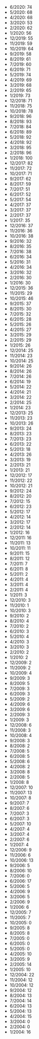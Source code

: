 *  6/2020: 74
*  5/2020: 68
*  4/2020: 68
*  3/2020: 53
*  2/2020: 62
*  1/2020: 56
*  12/2019: 55
*  11/2019: 59
*  10/2019: 64
*  9/2019: 58
*  8/2019: 61
*  7/2019: 60
*  6/2019: 71
*  5/2019: 74
*  4/2019: 69
*  3/2019: 68
*  2/2019: 65
*  1/2019: 73
*  12/2018: 71
*  11/2018: 75
*  10/2018: 78
*  9/2018: 96
*  8/2018: 93
*  7/2018: 84
*  6/2018: 89
*  5/2018: 92
*  4/2018: 92
*  3/2018: 95
*  2/2018: 96
*  1/2018: 100
*  12/2017: 82
*  11/2017: 72
*  10/2017: 71
*  9/2017: 62
*  8/2017: 59
*  7/2017: 51
*  6/2017: 52
*  5/2017: 54
*  4/2017: 37
*  3/2017: 37
*  2/2017: 37
*  1/2017: 35
*  12/2016: 37
*  11/2016: 36
*  10/2016: 38
*  9/2016: 32
*  8/2016: 35
*  7/2016: 38
*  6/2016: 34
*  5/2016: 31
*  4/2016: 34
*  3/2016: 32
*  2/2016: 30
*  1/2016: 30
*  12/2015: 36
*  11/2015: 29
*  10/2015: 46
*  9/2015: 37
*  8/2015: 30
*  7/2015: 32
*  6/2015: 28
*  5/2015: 26
*  4/2015: 27
*  3/2015: 29
*  2/2015: 29
*  1/2015: 26
*  12/2014: 25
*  11/2014: 23
*  10/2014: 25
*  9/2014: 26
*  8/2014: 26
*  7/2014: 26
*  6/2014: 19
*  5/2014: 22
*  4/2014: 21
*  3/2014: 22
*  2/2014: 25
*  1/2014: 23
*  12/2013: 25
*  11/2013: 23
*  10/2013: 26
*  9/2013: 24
*  8/2013: 23
*  7/2013: 23
*  6/2013: 22
*  5/2013: 18
*  4/2013: 26
*  3/2013: 19
*  2/2013: 21
*  1/2013: 21
*  12/2012: 17
*  11/2012: 22
*  10/2012: 21
*  9/2012: 24
*  8/2012: 20
*  7/2012: 15
*  6/2012: 23
*  5/2012: 17
*  4/2012: 14
*  3/2012: 17
*  2/2012: 14
*  1/2012: 16
*  12/2011: 16
*  11/2011: 13
*  10/2011: 11
*  9/2011: 15
*  8/2011: 12
*  7/2011: 7
*  6/2011: 8
*  5/2011: 2
*  4/2011: 4
*  3/2011: 4
*  2/2011: 4
*  1/2011: 3
*  12/2010: 3
*  11/2010: 1
*  10/2010: 3
*  9/2010: 2
*  8/2010: 4
*  7/2010: 2
*  6/2010: 3
*  5/2010: 4
*  4/2010: 3
*  3/2010: 3
*  2/2010: 2
*  1/2010: 2
*  12/2009: 2
*  11/2009: 2
*  10/2009: 4
*  9/2009: 3
*  8/2009: 5
*  7/2009: 3
*  6/2009: 3
*  5/2009: 2
*  4/2009: 6
*  3/2009: 6
*  2/2009: 3
*  1/2009: 3
*  12/2008: 6
*  11/2008: 3
*  10/2008: 4
*  9/2008: 3
*  8/2008: 2
*  7/2008: 5
*  6/2008: 5
*  5/2008: 6
*  4/2008: 2
*  3/2008: 8
*  2/2008: 5
*  1/2008: 8
*  12/2007: 10
*  11/2007: 13
*  10/2007: 8
*  9/2007: 7
*  8/2007: 6
*  7/2007: 3
*  6/2007: 3
*  5/2007: 10
*  4/2007: 4
*  3/2007: 4
*  2/2007: 6
*  1/2007: 4
*  12/2006: 9
*  11/2006: 6
*  10/2006: 13
*  9/2006: 5
*  8/2006: 10
*  7/2006: 0
*  6/2006: 17
*  5/2006: 5
*  4/2006: 9
*  3/2006: 5
*  2/2006: 9
*  1/2006: 6
*  12/2005: 7
*  11/2005: 7
*  10/2005: 0
*  9/2005: 8
*  8/2005: 8
*  7/2005: 0
*  6/2005: 0
*  5/2005: 0
*  4/2005: 10
*  3/2005: 9
*  2/2005: 14
*  1/2005: 10
*  12/2004: 22
*  11/2004: 12
*  10/2004: 12
*  9/2004: 12
*  8/2004: 13
*  7/2004: 14
*  6/2004: 13
*  5/2004: 13
*  4/2004: 15
*  3/2004: 0
*  2/2004: 0
*  1/2004: 16